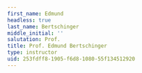 ```yaml
---
first_name: Edmund
headless: true
last_name: Bertschinger
middle_initial: ''
salutation: Prof.
title: Prof. Edmund Bertschinger
type: instructor
uid: 253fdff8-1905-f6d8-1080-55f134512920
---
```

